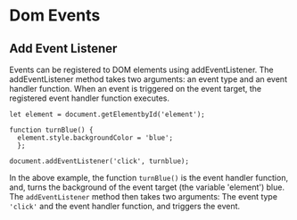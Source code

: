 # Dom Events

## Add Event Listener

Events can be registered to DOM elements using addEventListener. The addEventListener method takes two arguments: an event type and an event handler function. When an event is triggered on the event target, the registered event handler function executes.
```
let element = document.getElementbyId('element');

function turnBlue() {
  element.style.backgroundColor = 'blue';
  };
  
document.addEventListener('click', turnblue);
```

In the above example, the function `turnBlue()` is the event handler function, and, turns the background of the event target (the variable 'element')  blue. The `addEventListener` method then takes two arguments: The event type `'click'` and the event handler function, and triggers the event.
